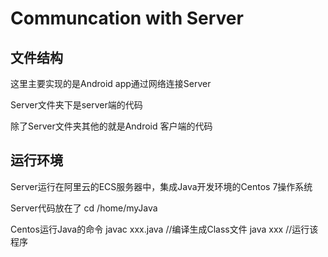 Communcation with Server
==========================
文件结构
---------------
这里主要实现的是Android app通过网络连接Server

Server文件夹下是server端的代码

除了Server文件夹其他的就是Android 客户端的代码

运行环境
------------
Server运行在阿里云的ECS服务器中，集成Java开发环境的Centos 7操作系统

Server代码放在了 
		cd /home/myJava

Centos运行Java的命令
		javac xxx.java  //编译生成Class文件
		java xxx        //运行该程序


